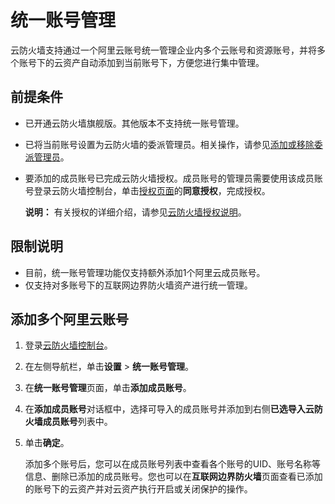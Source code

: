# 统一账号管理

云防火墙支持通过一个阿里云账号统一管理企业内多个云账号和资源账号，并将多个账号下的云资产自动添加到当前账号下，方便您进行集中管理。

## 前提条件

-   已开通云防火墙旗舰版。其他版本不支持统一账号管理。
-   已将当前账号设置为云防火墙的委派管理员。相关操作，请参见[添加或移除委派管理员]()。
-   要添加的成员账号已完成云防火墙授权。成员账号的管理员需要使用该成员账号登录云防火墙控制台，单击[授权页面](https://ram.console.aliyun.com/role/authorization?request=%7B%22Services%22%3A%5B%7B%22Service%22%3A%22CloudFirewall%22%2C%22Roles%22%3A%5B%7B%22RoleName%22%3A%22AliyunCloudFirewallAccessingECSRole%22%2C%22TemplateId%22%3A%22ECSRole%22%7D%2C%7B%22RoleName%22%3A%22AliyunCloudFirewallDefautlRole%22%2C%22TemplateId%22%3A%22DefaultRole%22%7D%5D%7D%5D%2C%22ReturnUrl%22%3A%22https%3A%2F%2Fyundun.console.aliyun.com%2F%3Fp%3Dcfw%23%2Fcfw%2FresourceGraph%22%7D)的**同意授权**，完成授权。

    **说明：** 有关授权的详细介绍，请参见[云防火墙授权说明](/intl.zh-CN/云防火墙控制台概览/云防火墙授权说明.md)。


## 限制说明

-   目前，统一账号管理功能仅支持额外添加1个阿里云成员账号。
-   仅支持对多账号下的互联网边界防火墙资产进行统一管理。

## 添加多个阿里云账号

1.  登录[云防火墙控制台](https://yundun.console.aliyun.com/?p=cfwnext)。

2.  在左侧导航栏，单击**设置** \> **统一账号管理**。

3.  在**统一账号管理**页面，单击**添加成员账号**。

4.  在**添加成员账号**对话框中，选择可导入的成员账号并添加到右侧**已选导入云防火墙成员账号**列表中。

5.  单击**确定**。

    添加多个账号后，您可以在成员账号列表中查看各个账号的UID、账号名称等信息、删除已添加的成员账号。您也可以在**互联网边界防火墙**页面查看已添加的账号下的云资产并对云资产执行开启或关闭保护的操作。


